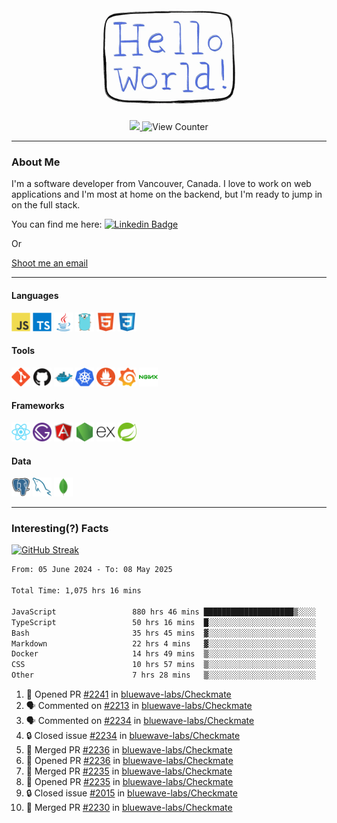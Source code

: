 <div align="center">
    <img src="./img/hello_world.webp" height="200px" width="">
    <div>
        <a href="https://www.linkedin.com/in/ajhollid">
            <img src="https://img.shields.io/badge/LinkedIn-blue"/>
        </a>
        <img src="https://komarev.com/ghpvc/?username=ajhollid&color=yellow" alt="View Counter">
    </div>
</div>

---

### About Me

I'm a software developer from Vancouver, Canada. I love to work on web applications and I'm most at home on the backend, but I'm ready to jump in on the full stack.

You can find me here: [![Linkedin Badge](https://img.shields.io/badge/-ajhollid-blue?style=flat&logo=Linkedin&logoColor=white)](https://www.linkedin.com/in/ajhollid)

Or

[Shoot me an email](mailto:ajhollid@gmail.com)

---

#### Languages

<div>
    <img src="./img/devicons/javascript-original.svg" width=30 height=30 alt="JavaScript">
    <img src="/img/devicons/typescript-original.svg" width=30 height=30 alt="TypeScript">
    <img src="./img/devicons/java-original.svg" width=30 height=30 alt="Java">
    <img src="./img/devicons/go-original.svg" width=30 height=30 alt="Golang">
    <img src="./img/devicons/html5-original.svg" width=30 height=30 alt="HTML 5">
    <img src="./img/devicons/css3-original.svg" width=30 height=30 alt="CSS 3">
</div>

#### Tools

<div>
    <img src="./img/devicons/git-original.svg" width=30 height=30 alt="Git">
    <img src="./img/devicons/github-original.svg" width=30 height=30 alt="Github">
    <img src="./img/devicons/docker-original.svg" width=30 
    height=30 alt="Docker">
    <img src="./img/devicons/kubernetes-original.svg" width=30 height=30 alt="K8">
    <img src="./img/devicons/prometheus-original.svg" width=30 height=30 alt="Prometheus">
    <img src="./img/devicons/grafana-original.svg" width=30 height=30 alt="Grafana">
    <img src="./img/devicons/nginx-original.svg" width=30 height=30 alt="Nginx">
</div>

#### Frameworks

<div>
    <img src="./img/devicons/react-original.svg" width=30 height=30 alt="React">
    <img src="./img/devicons/gatsby-original.svg" width=30 height=30 alt="Gatsby">
    <img src="./img/devicons/angularjs-original.svg" width=30 height=30 alt="AngularJS">
    <img src="./img/devicons/nodejs-original.svg" width=30 height=30 alt="NodeJS">
    <img src="./img/devicons/express-original.svg" width=30 height=30 alt="Express">
    <img src="./img/devicons/spring-original.svg" width=30 height=30 alt="Spring">
</div>

#### Data

<div>
    <img src="./img/devicons/postgresql-original.svg" width=30 height=30 alt="Postgresql">
    <img src="./img/devicons/mysql-original.svg" width=30 height=30 alt="Mysql">
    <img src="./img/devicons/mongodb-original.svg" width=30 height=30 alt="MongoDB">
</div>

---

### Interesting(?) Facts

[![GitHub Streak](http://github-readme-streak-stats.herokuapp.com?user=ajhollid)](https://git.io/streak-stats)

 <!--START_SECTION:waka-->

```txt
From: 05 June 2024 - To: 08 May 2025

Total Time: 1,075 hrs 16 mins

JavaScript                 880 hrs 46 mins ████████████████████▒░░░░   81.35 %
TypeScript                 50 hrs 16 mins  █░░░░░░░░░░░░░░░░░░░░░░░░   04.64 %
Bash                       35 hrs 45 mins  ▓░░░░░░░░░░░░░░░░░░░░░░░░   03.30 %
Markdown                   22 hrs 4 mins   ▓░░░░░░░░░░░░░░░░░░░░░░░░   02.04 %
Docker                     14 hrs 49 mins  ▒░░░░░░░░░░░░░░░░░░░░░░░░   01.37 %
CSS                        10 hrs 57 mins  ▒░░░░░░░░░░░░░░░░░░░░░░░░   01.01 %
Other                      7 hrs 28 mins   ▒░░░░░░░░░░░░░░░░░░░░░░░░   00.69 %
```

<!--END_SECTION:waka-->


<!--START_SECTION:activity-->
1. 💪 Opened PR [#2241](https://github.com/bluewave-labs/Checkmate/pull/2241) in [bluewave-labs/Checkmate](https://github.com/bluewave-labs/Checkmate)
2. 🗣 Commented on [#2213](https://github.com/bluewave-labs/Checkmate/issues/2213#issuecomment-2868310053) in [bluewave-labs/Checkmate](https://github.com/bluewave-labs/Checkmate)
3. 🗣 Commented on [#2234](https://github.com/bluewave-labs/Checkmate/issues/2234#issuecomment-2868298162) in [bluewave-labs/Checkmate](https://github.com/bluewave-labs/Checkmate)
4. 🔒 Closed issue [#2234](https://github.com/bluewave-labs/Checkmate/issues/2234) in [bluewave-labs/Checkmate](https://github.com/bluewave-labs/Checkmate)
5. 🎉 Merged PR [#2236](https://github.com/bluewave-labs/Checkmate/pull/2236) in [bluewave-labs/Checkmate](https://github.com/bluewave-labs/Checkmate)
6. 💪 Opened PR [#2236](https://github.com/bluewave-labs/Checkmate/pull/2236) in [bluewave-labs/Checkmate](https://github.com/bluewave-labs/Checkmate)
7. 🎉 Merged PR [#2235](https://github.com/bluewave-labs/Checkmate/pull/2235) in [bluewave-labs/Checkmate](https://github.com/bluewave-labs/Checkmate)
8. 💪 Opened PR [#2235](https://github.com/bluewave-labs/Checkmate/pull/2235) in [bluewave-labs/Checkmate](https://github.com/bluewave-labs/Checkmate)
9. 🔒 Closed issue [#2015](https://github.com/bluewave-labs/Checkmate/issues/2015) in [bluewave-labs/Checkmate](https://github.com/bluewave-labs/Checkmate)
10. 🎉 Merged PR [#2230](https://github.com/bluewave-labs/Checkmate/pull/2230) in [bluewave-labs/Checkmate](https://github.com/bluewave-labs/Checkmate)
<!--END_SECTION:activity-->
